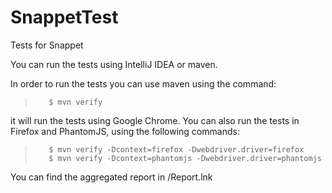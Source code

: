 # SnappetTest
Tests for Snappet

You can run the tests using IntelliJ IDEA or maven.

In order to run the tests you can use maven using the command:
>        $ mvn verify 
it will run the tests using Google Chrome.
You can also run the tests in Firefox and PhantomJS, using the following commands:
>        $ mvn verify -Dcontext=firefox -Dwebdriver.driver=firefox
>        $ mvn verify -Dcontext=phantomjs -Dwebdriver.driver=phantomjs
        
You can find the aggregated report in /Report.lnk  
